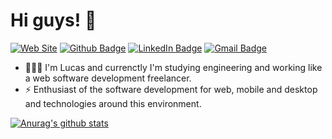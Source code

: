 # Hi guys! 🐺 

[![Web Site](https://img.shields.io/badge/Web%20Site-lgrdev-132249)](https://lgrdev.com/)
[![Github Badge](https://img.shields.io/badge/-lucaslgr-black?style=flat-square&logo=Github&logoColor=white&link=https://github.com/lucaslgr/)](https://github.com/lucaslgr/)
[![LinkedIn Badge](https://img.shields.io/badge/-lucaslgr-blue?style=flat-square&logo=Linkedin&logoColor=white&link=https://https://www.linkedin.com/in/lucas-guimar%C3%A3es-rocha-a30282132/)](https://www.linkedin.com/in/lucas-guimar%C3%A3es-rocha-a30282132/)
[![Gmail Badge](https://img.shields.io/badge/-lucaslgr1206@gmail.com-c14438?style=flat-square&logo=Gmail&logoColor=white&link=mailto:lucaslgr1206@gmail.com)](mailto:lejoaoconte@gmail.com)

- 👨🏽‍💻 I'm Lucas and currenctly I'm studying engineering and working like a web software development freelancer. 
- ⚡ Enthusiast of the software development for web, mobile and desktop and technologies around this environment.

[![Anurag's github stats](https://github-readme-stats.vercel.app/api/?username=lucaslgr&repo=lucaslgr&count_private=true&show_icons=true&theme=algolia)](https://github.com/anuraghazra/github-readme-stats)




<!--
**lucaslgr/lucaslgr** is a ✨ _special_ ✨ repository because its `README.md` (this file) appears on your GitHub profile.
-->

